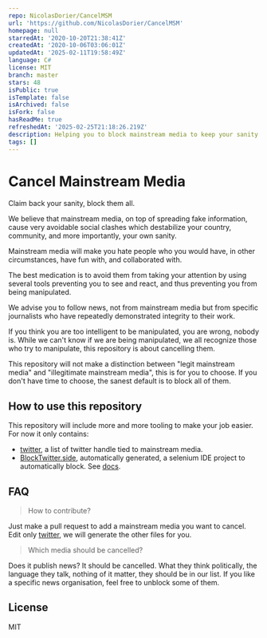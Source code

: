 ```yaml
---
repo: NicolasDorier/CancelMSM
url: 'https://github.com/NicolasDorier/CancelMSM'
homepage: null
starredAt: '2020-10-20T21:38:41Z'
createdAt: '2020-10-06T03:06:01Z'
updatedAt: '2025-02-11T19:58:49Z'
language: C#
license: MIT
branch: master
stars: 48
isPublic: true
isTemplate: false
isArchived: false
isFork: false
hasReadMe: true
refreshedAt: '2025-02-25T21:18:26.219Z'
description: Helping you to block mainstream media to keep your sanity
tags: []
---
```


# Cancel Mainstream Media

Claim back your sanity, block them all.

We believe that mainstream media, on top of spreading fake information, cause very avoidable social clashes which destabilize your country, community, and more importantly, your own sanity.

Mainstream media will make you hate people who you would have, in other circumstances, have fun with, and collaborated with.

The best medication is to avoid them from taking your attention by using several tools preventing you to see and react, and thus preventing you from being manipulated.

We advise you to follow news, not from mainstream media but from specific journalists who have repeatedly demonstrated integrity to their work.

If you think you are too intelligent to be manipulated, you are wrong, nobody is. While we can't know if we are being manipulated, we all recognize those who try to manipulate, this repository is about cancelling them.

This repository will not make a distinction between "legit mainstream media" and "illegitimate mainstream media", this is for you to choose. If you don't have time to choose, the sanest default is to block all of them.

## How to use this repository

This repository will include more and more tooling to make your job easier. For now it only contains:

* [twitter](twitter.md), a list of twitter handle tied to mainstream media.
* [BlockTwitter.side](BlockTwitter.side), automatically generated, a selenium IDE project to automatically block. See [docs](docs/BlockTwitter.md).

## FAQ

> How to contribute?

Just make a pull request to add a mainstream media you want to cancel.
Edit only [twitter](twitter.md), we will generate the other files for you.

> Which media should be cancelled?

Does it publish news? It should be cancelled.
What they think politically, the language they talk, nothing of it matter, they should be in our list.
If you like a specific news organisation, feel free to unblock some of them.

## License

MIT
